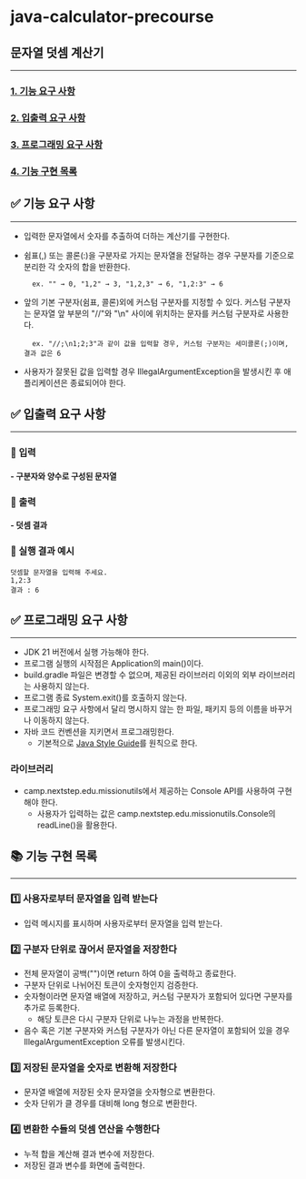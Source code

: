 # java-calculator-precourse

## 문자열 덧셈 계산기

***

### [1. 기능 요구 사항](#functional-requirements)

### [2. 입출력 요구 사항](#io-requirements)

### [3. 프로그래밍 요구 사항](#programming-requirements)

### [4. 기능 구현 목록](#implement-list)

## ✅ 기능 요구 사항 <a id="functional-requirements"></a>

* * *

- 입력한 문자열에서 숫자를 추출하여 더하는 계산기를 구현한다.
- 쉼표(,) 또는 콜론(:)을 구분자로 가지는 문자열을 전달하는 경우 구분자를 기준으로 분리한 각 숫자의 합을 반환한다.

        ex. "" → 0, "1,2" → 3, "1,2,3" → 6, "1,2:3" → 6

- 앞의 기본 구분자(쉼표, 콜론)외에 커스텀 구분자를 지정할 수 있다. 커스텀 구분자는 문자열 앞 부분의 "//"와 "\n" 사이에 위치하는 문자를 커스텀 구분자로 사용한다.

        ex. "//;\n1;2;3"과 같이 값을 입력할 경우, 커스텀 구분자는 세미콜론(;)이며, 결과 값은 6

- 사용자가 잘못된 값을 입력할 경우 IllegalArgumentException을 발생시킨 후 애플리케이션은 종료되어야 한다.

## ✅ 입출력 요구 사항 <a id="io-requirements"></a>

***

### 📍 **입력**

#### - 구분자와 양수로 구성된 문자열

### 📍 **출력**

#### - 덧셈 결과

### 📍 실행 결과 예시

    덧셈할 문자열을 입력해 주세요.
    1,2:3
    결과 : 6

## ✅ 프로그래밍 요구 사항 <a id="programming-requirements"></a>

***

- JDK 21 버전에서 실행 가능해야 한다.
- 프로그램 실행의 시작점은 Application의 main()이다.
- build.gradle 파일은 변경할 수 없으며, 제공된 라이브러리 이외의 외부 라이브러리는 사용하지 않는다.
- 프로그램 종료 System.exit()를 호출하지 않는다.
- 프로그래밍 요구 사항에서 달리 명시하지 않는 한 파일, 패키지 등의 이름을 바꾸거나 이동하지 않는다.
- 자바 코드 컨벤션을 지키면서 프로그래밍한다.
    - 기본적으로 [Java Style Guide](#https://github.com/woowacourse/woowacourse-docs/tree/main/styleguide/java)를 원칙으로 한다.

### 라이브러리

- camp.nextstep.edu.missionutils에서 제공하는 Console API를 사용하여 구현해야 한다.
    - 사용자가 입력하는 값은 camp.nextstep.edu.missionutils.Console의 readLine()을 활용한다.

## 📚 기능 구현 목록 <a id="implement-list"></a>

***

### 1️⃣ 사용자로부터 문자열을 입력 받는다

- 입력 메시지를 표시하며 사용자로부터 문자열을 입력 받는다.

### 2️⃣ 구분자 단위로 끊어서 문자열을 저장한다

- 전체 문자열이 공백("")이면 return 하여 0을 출력하고 종료한다.
- 구분자 단위로 나뉘어진 토큰이 숫자형인지 검증한다.
- 숫자형이라면 문자열 배열에 저장하고, 커스텀 구분자가 포함되어 있다면 구분자를 추가로 등록한다.
    - 해당 토큰은 다시 구분자 단위로 나누는 과정을 반복한다.
- 음수 혹은 기본 구분자와 커스텀 구분자가 아닌 다른 문자열이 포함되어 있을 경우 IllegalArgumentException 오류를 발생시킨다.

### 3️⃣ 저장된 문자열을 숫자로 변환해 저장한다

- 문자열 배열에 저장된 숫자 문자열을 숫자형으로 변환한다.
- 숫자 단위가 클 경우를 대비해 long 형으로 변환한다.

### 4️⃣ 변환한 수들의 덧셈 연산을 수행한다

- 누적 합을 계산해 결과 변수에 저장️한다.
- 저장된 결과 변수를 화면에 출력한다.


  

